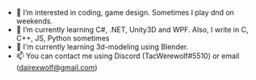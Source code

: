 - 👀 I’m interested in coding, game design. Sometimes I play dnd on weekends.
- 🌱 I’m currently learning С#, .NET, Unity3D and WPF. Also, I write in C, C++, JS, Python sometimes
- 🎲 I'm currently learning 3d-modeling using Blender.
- 📫 You can contact me using Discord (TacWerewolf#5510) or email (dairexwolf@gmail.com)


